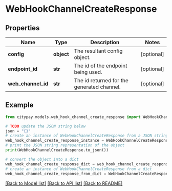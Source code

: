 # WebHookChannelCreateResponse


## Properties

Name | Type | Description | Notes
------------ | ------------- | ------------- | -------------
**config** | **object** | The resultant config object. | [optional] 
**endpoint_id** | **str** | The id of the endpoint being used. | [optional] 
**web_channel_id** | **str** | The id returned for the generated channel. | [optional] 

## Example

```python
from citypay.models.web_hook_channel_create_response import WebHookChannelCreateResponse

# TODO update the JSON string below
json = "{}"
# create an instance of WebHookChannelCreateResponse from a JSON string
web_hook_channel_create_response_instance = WebHookChannelCreateResponse.from_json(json)
# print the JSON string representation of the object
print(WebHookChannelCreateResponse.to_json())

# convert the object into a dict
web_hook_channel_create_response_dict = web_hook_channel_create_response_instance.to_dict()
# create an instance of WebHookChannelCreateResponse from a dict
web_hook_channel_create_response_from_dict = WebHookChannelCreateResponse.from_dict(web_hook_channel_create_response_dict)
```
[[Back to Model list]](../README.md#documentation-for-models) [[Back to API list]](../README.md#documentation-for-api-endpoints) [[Back to README]](../README.md)


